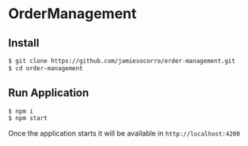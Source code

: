 # OrderManagement


## Install

```bash
$ git clone https://github.com/jamiesocorro/order-management.git
$ cd order-management
```

## Run Application
```bash
$ npm i
$ npm start
```

Once the application starts it will be available in 
`http://localhost:4200`
